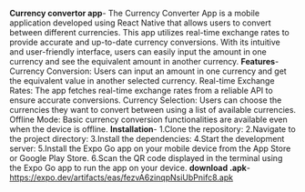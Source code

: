 **Currency convertor app**-
The Currency Converter App is a mobile application developed using React Native that allows users to convert between different currencies. This app utilizes real-time exchange rates to provide accurate and up-to-date currency conversions. With its intuitive and user-friendly interface, users can easily input the amount in one currency and see the equivalent amount in another currency.
**Features**-
Currency Conversion: Users can input an amount in one currency and get the equivalent value in another selected currency.
Real-time Exchange Rates: The app fetches real-time exchange rates from a reliable API to ensure accurate conversions.
Currency Selection: Users can choose the currencies they want to convert between using a list of available currencies.
Offline Mode: Basic currency conversion functionalities are available even when the device is offline.
**Installation**-
1.Clone the repository:
2.Navigate to the project directory:
3.Install the dependencies:
4.Start the development server:
5.Install the Expo Go app on your mobile device from the App Store or Google Play Store.
6.Scan the QR code displayed in the terminal using the Expo Go app to run the app on your device.
**download .apk**-https://expo.dev/artifacts/eas/fezvA6zinqpNsiUbPnifc8.apk
